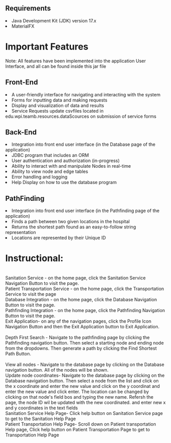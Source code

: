 
## Requirements
<li>Java Development Kit (JDK) version 17.x
<li>MaterialFX

# Important Features
Note: All features have been implemented into the application User Interface, and all
can be found inside this jar file

## Front-End
<li>A user-friendly interface for navigating and interacting with the system
<li>Forms for inputting data and making requests
<li>Display and visualization of data and results
<li>Service Requests update csvfiles located in edu.wpi.teamb.resources.dataScources on submission of service forms


## Back-End
<li>Integration into front end user interface (in the Database page of the application)
<li>JDBC program that includes an ORM
<li>User authentication and authorization (in-progress)
<li>Ability to interact with and manipulate Nodes in real-time
<li>Ability to view node and edge tables
<li>Error handling and logging
<li>Help Display on how to use the database program


## PathFinding
<li>Integration into front end user interface (in the Pathfinding page of the application)
<li>Finds a path between two given locations in the hospital
<li>Returns the shortest path found as an easy-to-follow string representation
<li>Locations are represented by their Unique ID

# Instructional:

<br>Sanitation Service - on the home page, click the Sanitation Service Navigation Button to visit the page.
<br>Patient Transportation Service - on the home page, click the Transportation Service to visit the page
<br>Database Integration - on the home page, click the Database Navigation Button to visit the page.
<br>Pathfinding Integration - on the home page, click the Pathfinding Navigation Button to visit the page.
<br>Exit Application- on any of the navigation pages, click the Profile Icon Navigation Button and then the Exit Application button to Exit Application.
<br>
<br>Depth First Search - Navigate to the pathfinding page by clicking the Pathfinding navigation button. Then select a starting node and ending node from the dropdowns. Then generate a path by clicking the Find Shortest Path Button.
<br>
<br>View all nodes - Navigate to the database page by clicking on the Database navigation button. All of the nodes will be shown. 
<br>Update node coordinates- Navigate to the database page by clicking on the Database navigation button. Then select a node from the list and click on the x coordinate and enter the new value and click on the y coordinat and enter the new value and click enter. The location can be changed by clicking on that node's field bos and typing the new name. Refersh the page, the node ID wil be updated with the new coordinated.
and enter new x and y coordinates in the text fields
<br>Sanitation Service Help Page- Click help button on Sanitation Service page to get to the Sanitation Help Page
<br>Patient Transportation Help Page- Scroll down on Patient transportation Help page, Click help button on Patient Transportation Page to get to Transportation Help Page 

